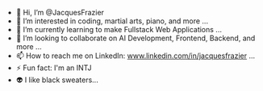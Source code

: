 - 👋 Hi, I’m @JacquesFrazier
- 👀 I’m interested in coding, martial arts, piano, and more ...
- 🌱 I’m currently learning to make Fullstack Web Applications ...
- 💞️ I’m looking to collaborate on AI Development, Frontend, Backend, and more ...
- 📫 How to reach me on LinkedIn: www.linkedin.com/in/jacquesfrazier ...
- ⚡ Fun fact: I'm an INTJ
- 👽 I like black sweaters...


